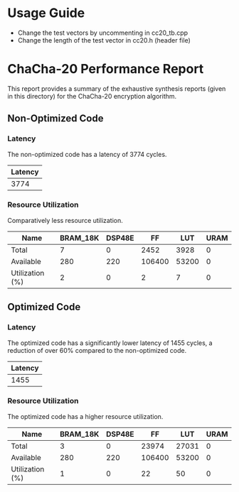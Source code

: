 # Usage Guide
- Change the test vectors by uncommenting in cc20_tb.cpp
- Change the length of the test vector in cc20.h (header file)


# ChaCha-20 Performance Report

This report provides a summary of the exhaustive synthesis reports (given in this directory) for the ChaCha-20 encryption algorithm.

## Non-Optimized Code

### Latency
The non-optimized code has a latency of 3774 cycles.

| Latency   |
| --------- | 
|3774|

### Resource Utilization
Comparatively less resource utilization.

| Name           | BRAM_18K | DSP48E | FF     | LUT   | URAM |
| -------------- | -------- | ------ | ------ | ----- | ---- |
| Total          | 7        | 0      | 2452   | 3928  | 0    |
| Available      | 280      | 220    | 106400 | 53200 | 0    |
| Utilization (%)| 2        | 0      | 2      | 7     | 0    |


## Optimized Code

### Latency
The optimized code has a significantly lower latency of 1455 cycles, a reduction of over 60% compared to the non-optimized code.

|  Latency  |
| --------- | 
|    1455   |

### Resource Utilization
The optimized code has a higher resource utilization.

| Name           | BRAM_18K | DSP48E | FF     | LUT   | URAM |
| -------------- | -------- | ------ | ------ | ----- | ---- |
| Total          | 3        | 0      | 23974  | 27031 | 0    |
| Available      | 280      | 220    | 106400 | 53200 | 0    |
| Utilization (%)| 1        | 0      | 22     | 50    | 0    |
